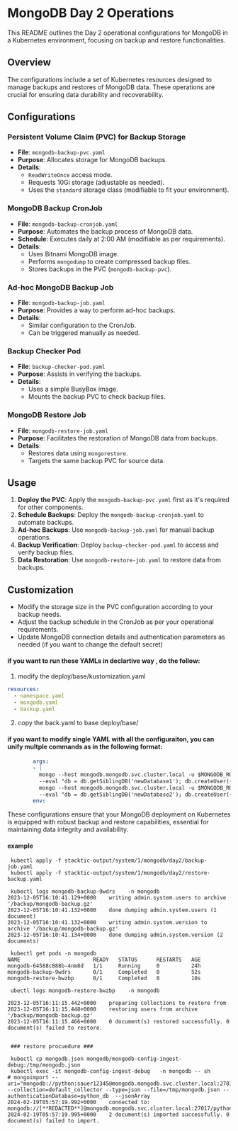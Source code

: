 # MongoDB Day 2 Operations

This README outlines the Day 2 operational configurations for MongoDB in a Kubernetes environment, focusing on backup and restore functionalities.

## Overview

The configurations include a set of Kubernetes resources designed to manage backups and restores of MongoDB data. These operations are crucial for ensuring data durability and recoverability.

## Configurations

### Persistent Volume Claim (PVC) for Backup Storage

- **File**: `mongodb-backup-pvc.yaml`
- **Purpose**: Allocates storage for MongoDB backups.
- **Details**: 
  - `ReadWriteOnce` access mode.
  - Requests 10Gi storage (adjustable as needed).
  - Uses the `standard` storage class (modifiable to fit your environment).

### MongoDB Backup CronJob

- **File**: `mongodb-backup-cronjob.yaml`
- **Purpose**: Automates the backup process of MongoDB data.
- **Schedule**: Executes daily at 2:00 AM (modifiable as per requirements).
- **Details**:
  - Uses Bitnami MongoDB image.
  - Performs `mongodump` to create compressed backup files.
  - Stores backups in the PVC (`mongodb-backup-pvc`).

### Ad-hoc MongoDB Backup Job

- **File**: `mongodb-backup-job.yaml`
- **Purpose**: Provides a way to perform ad-hoc backups.
- **Details**:
  - Similar configuration to the CronJob.
  - Can be triggered manually as needed.

### Backup Checker Pod

- **File**: `backup-checker-pod.yaml`
- **Purpose**: Assists in verifying the backups.
- **Details**:
  - Uses a simple BusyBox image.
  - Mounts the backup PVC to check backup files.

### MongoDB Restore Job

- **File**: `mongodb-restore-job.yaml`
- **Purpose**: Facilitates the restoration of MongoDB data from backups.
- **Details**:
  - Restores data using `mongorestore`.
  - Targets the same backup PVC for source data.
 


## Usage

1. **Deploy the PVC**: Apply the `mongodb-backup-pvc.yaml` first as it's required for other components.
2. **Schedule Backups**: Deploy the `mongodb-backup-cronjob.yaml` to automate backups.
3. **Ad-hoc Backups**: Use `mongodb-backup-job.yaml` for manual backup operations.
4. **Backup Verification**: Deploy `backup-checker-pod.yaml` to access and verify backup files.
5. **Data Restoration**: Use `mongodb-restore-job.yaml` to restore data from backups.

## Customization

- Modify the storage size in the PVC configuration according to your backup needs.
- Adjust the backup schedule in the CronJob as per your operational requirements.
- Update MongoDB connection details and authentication parameters as needed (if you want to change the default secret)

#### if you want to run these YAMLs in declartive way , do the follow:
1) modify the deploy/base/kustomization.yaml
```yaml
resources:
  - namespace.yaml
  - mongodb.yaml
  - backup.yaml
```
2) copy the back.yaml to base deploy/base/

#### if you want to modify single YAML with all the configuraiton, you can unify multple commands as in the following format:
```yaml
        args:
        - |
          mongo --host mongodb.mongodb.svc.cluster.local -u $MONGODB_ROOT_USERNAME -p $MONGODB_ROOT_PASSWORD --authenticationDatabase admin \
          --eval "db = db.getSiblingDB('newDatabase1'); db.createUser({user: 'newUser1', pwd: 'newUserPassword1', roles: [{role: 'readWrite', db: 'newDatabase1'}]});" && \
          mongo --host mongodb.mongodb.svc.cluster.local -u $MONGODB_ROOT_USERNAME -p $MONGODB_ROOT_PASSWORD --authenticationDatabase admin \
          --eval "db = db.getSiblingDB('newDatabase2'); db.createUser({user: 'newUser2', pwd: 'newUserPassword2', roles: [{role: 'readWrite', db: 'newDatabase2'}]});"
        env:
```

These configurations ensure that your MongoDB deployment on Kubernetes is equipped with robust backup and restore capabilities, essential for maintaining data integrity and availability.

#### example
```
 kubectl apply -f stacktic-output/system/1/mongodb/day2/backup-job.yaml
 kubectl apply -f stacktic-output/system/1/mongodb/day2/restore-backup.yaml

 kubectl logs mongodb-backup-9wdrs    -n mongodb
2023-12-05T16:10:41.129+0000	writing admin.system.users to archive '/backup/mongodb-backup.gz'
2023-12-05T16:10:41.132+0000	done dumping admin.system.users (1 document)
2023-12-05T16:10:41.132+0000	writing admin.system.version to archive '/backup/mongodb-backup.gz'
2023-12-05T16:10:41.134+0000	done dumping admin.system.version (2 documents)
                                             
 kubectl get pods -n mongodb
NAME                       READY   STATUS      RESTARTS   AGE
mongodb-64588c888b-4nm8d   1/1     Running     0          24h
mongodb-backup-9wdrs       0/1     Completed   0          52s
mongodb-restore-bwzbp      0/1     Completed   0          10s

 ubectl logs mongodb-restore-bwzbp    -n mongodb     

2023-12-05T16:11:15.442+0000	preparing collections to restore from
2023-12-05T16:11:15.448+0000	restoring users from archive '/backup/mongodb-backup.gz'
2023-12-05T16:11:15.466+0000	0 document(s) restored successfully. 0 document(s) failed to restore.
 
 
 ### restore procuedure ###
 
 kubectl cp mongodb.json mongodb/mongodb-config-ingest-debug:/tmp/mongodb.json
 kubectl exec -it mongodb-config-ingest-debug   -n mongodb -- sh
# mongoimport --uri="mongodb://python:sauer12345@mongodb.mongodb.svc.cluster.local:27017/python_db" --collection=default_collector --type=json --file=/tmp/mongodb.json --authenticationDatabase=python_db  --jsonArray
2024-02-19T05:57:19.992+0000	connected to: mongodb://[**REDACTED**]@mongodb.mongodb.svc.cluster.local:27017/python_db
2024-02-19T05:57:19.995+0000	2 document(s) imported successfully. 0 document(s) failed to import. 
```

